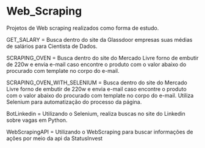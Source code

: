 # Web_Scraping

Projetos de Web scraping realizados como forma de estudo.

GET_SALARY = Busca dentro do site da Glassdoor empresas suas médias de salários para Cientista de Dados.

SCRAPING_OVEN = Busca dentro do site do Mercado Livre forno de embutir de 220w e envia e-mail caso encontre o produto com o valor abaixo do procurado com template no corpo do e-mail.

SCRAPING_OVEN_WITH_SELENIUM = Busca dentro do site do Mercado Livre forno de embutir de 220w e envia e-mail caso encontre o produto com o valor abaixo do procurado com template no corpo do e-mail. Utiliza Selenium para automatização do processo
da página.

BotLinkedin = Utilizando o Selenium, realiza buscas no site do Linkedin sobre vagas em Python.  

WebScrapingAPI = Utilizando o WebScraping para buscar informações de ações por meio da api da StatusInvest

